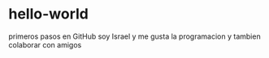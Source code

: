 # hello-world
primeros pasos en GitHub
soy Israel y me gusta la programacion y tambien colaborar con amigos
